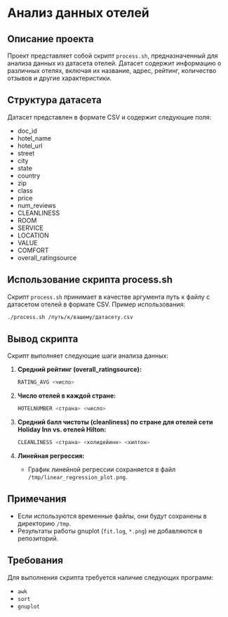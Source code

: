 # Анализ данных отелей

## Описание проекта

Проект представляет собой скрипт `process.sh`, предназначенный для анализа данных из датасета отелей. Датасет содержит информацию о различных отелях, включая их название, адрес, рейтинг, количество отзывов и другие характеристики.

## Структура датасета

Датасет представлен в формате CSV и содержит следующие поля:

- doc_id
- hotel_name
- hotel_url
- street
- city
- state
- country
- zip
- class
- price
- num_reviews
- CLEANLINESS
- ROOM
- SERVICE
- LOCATION
- VALUE
- COMFORT
- overall_ratingsource

## Использование скрипта process.sh

Скрипт `process.sh` принимает в качестве аргумента путь к файлу с датасетом отелей в формате CSV. Пример использования:

```bash
./process.sh /путь/к/вашему/датасету.csv
```

## Вывод скрипта

Скрипт выполняет следующие шаги анализа данных:

1. **Средний рейтинг (overall_ratingsource):**
    ```bash
    RATING_AVG <число>
    ```

2. **Число отелей в каждой стране:**
    ```bash
    HOTELNUMBER <страна> <число>
    ```

3. **Средний балл чистоты (cleanliness) по стране для отелей сети Holiday Inn vs. отелей Hilton:**
    ```bash
    CLEANLINESS <страна> <холидейинн> <хилтон>
    ```

4. **Линейная регрессия:**
    - График линейной регрессии сохраняется в файл `/tmp/linear_regression_plot.png`.

## Примечания

- Если используются временные файлы, они будут сохранены в директорию `/tmp`.
- Результаты работы gnuplot (`fit.log`, `*.png`) не добавляются в репозиторий.

## Требования

Для выполнения скрипта требуется наличие следующих программ:
- `awk`
- `sort`
- `gnuplot`

